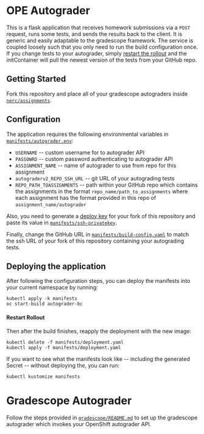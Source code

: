 # OPE Autograder

This is a flask application that receives homework submissions via a `POST` request, runs some tests, and sends the results back to the client. It is generic and easily adaptable to the gradescope framework. The service is coupled loosely such that you only need to run the build configuration once. If you change tests to your autograder, simply [restart the rollout](#restart-rollout) and the initContainer will pull the newest version of the tests from your GitHub repo.

## Getting Started
Fork this repository and place all of your gradescope autograders inside [`nerc/assignments`](nerc/assignments).

## Configuration
The application requires the following environmental variables in [`manifests/autograder.env`](manifests/autograder.env):

- `USERNAME` -- custom username for to autograder API
- `PASSOWRD` -- custom password authenticating to autograder API
- `ASSIGNMENT_NAME` -- name of autograder to use from repo for this assignment
- `autograderv2_REPO_SSH_URL` -- git URL of your autograding tests
- `REPO_PATH_TOASSIGNMENTS` -- path within your GitHub repo which contains the assignments in the format `repo_name/path_to_assignments` where each assignment has the format provided in this repo of `assignment_name/autograder`

Also, you need to generate a [deploy key](https://docs.github.com/en/authentication/connecting-to-github-with-ssh/managing-deploy-keys) for your fork of this repository and paste its value in [`manifests/ssh-privatekey`](manifests/ssh-privatekey).

Finally, change the GitHub URL in [`manifests/build-config.yaml`](manifests/buildconfig.yaml) to match the ssh URL of your fork of this repository containing your autograding tests. 

## Deploying the application
After following the configuration steps, you can deploy the manifests into your current namespace by running:

```
kubectl apply -k manifests
oc start-build autograder-bc
```

#### Restart Rollout
Then after the build finishes, reapply the deployment with the new image:

```
kubectl delete -f manifests/deployment.yaml
kubectl apply -f manifests/deployment.yaml
```

If you want to see what the manifests look like -- including the generated Secret -- without deploying the, you can run:

```
kubectl kustomize manifests
```

# Gradescope Autograder
Follow the steps provided in [`gradescope/README.md`](gradescope/README.md) to set up the gradescope autograder which invokes your OpenShift autograder API.

